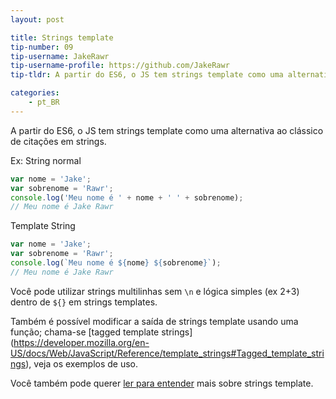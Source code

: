 ```yaml
---
layout: post

title: Strings template
tip-number: 09
tip-username: JakeRawr
tip-username-profile: https://github.com/JakeRawr
tip-tldr: A partir do ES6, o JS tem strings template como uma alternativa às citações clássicas em strings.

categories:
    - pt_BR
---
```


A partir do ES6, o JS tem strings template como uma alternativa ao clássico de citações em strings.

Ex:
String normal

```javascript
var nome = 'Jake';
var sobrenome = 'Rawr';
console.log('Meu nome é ' + nome + ' ' + sobrenome);
// Meu nome é Jake Rawr
```
Template String

```javascript
var nome = 'Jake';
var sobrenome = 'Rawr';
console.log(`Meu nome é ${nome} ${sobrenome}`);
// Meu nome é Jake Rawr
```

Você pode utilizar strings multilinhas sem `\n` e lógica simples (ex 2+3) dentro de `${}` em strings templates.

Também é possível modificar a saída de strings template usando uma função; chama-se [tagged template strings]
(https://developer.mozilla.org/en-US/docs/Web/JavaScript/Reference/template_strings#Tagged_template_strings), veja os exemplos de uso.

Você também pode querer [ler para entender](https://hacks.mozilla.org/2015/05/es6-in-depth-template-strings-2) mais sobre strings template.
